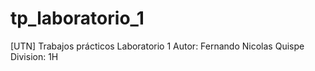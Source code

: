 # tp_laboratorio_1
[UTN] Trabajos prácticos Laboratorio 1 
Autor: Fernando Nicolas Quispe
Division: 1H
